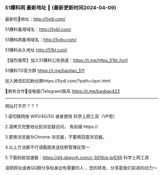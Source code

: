 ### 51爆料网 最新地址 👋 (最新更新时间2024-04-09)

最新吃🍉地址：http://5ydl.com/

51爆料备用域名：http://5ybl.com/

51爆料网备用域名：http://5ybv.com/

51爆料永久地址 http://51bl.cool/

【强烈推荐】加入51爆料公告频道：https://t.me/https_51bl_fun1

51爆料TG官方群 https://t.me/baoliao_511

加入微信扣扣粉丝群https://5ydl.com/?path=/qun.html

🤝商务合作🤝请电报(Telegram)联系 https://t.me/baobao423 

----------------------------


网址打不开？？？

1.请切换网络 WIFI/4G/5G 或者使用 科学上网工具（VP恩）

2.请拷贝完整地址到浏览器访问， 有前缀 https:// 

3.更换浏览器为Chrome 浏览器，不要用百度浏览器。

4.以上方法都不行请截图发送给群管理反馈～

5.下载蚂蚁加速器：https://d4.obqyyh.com/c-5016/a-brEXR 科学上网工具


请把网址或者QQ群分享给身边有需要的人 ，您的转发、分享是我们前进的动力～


<!--
**51chigua/51chigua** is a ✨ _special_ ✨ repository because its `README.md` (this file) appears on your GitHub profile.

Here are some ideas to get you started:

- 🔭 I’m currently working on ...
- 🌱 I’m currently learning ...
- 👯 I’m looking to collaborate on ...
- 🤔 I’m looking for help with ...
- 💬 Ask me about ...
- 📫 How to reach me: ...
- 😄 Pronouns: ...
- ⚡ Fun fact: ...
-->
